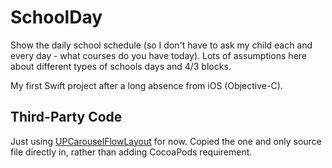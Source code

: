 # SchoolDay

Show the daily school schedule (so I don't have to ask my child each and every day - what courses do you have today). Lots of assumptions here about different types of schools days and 4/3 blocks.

My first Swift project after a long absence from iOS (Objective-C).

## Third-Party Code

Just using [UPCarouselFlowLayout](https://github.com/ink-spot/UPCarouselFlowLayout) for now.  Copied the one and only source file directly in, rather than adding CocoaPods requirement.

